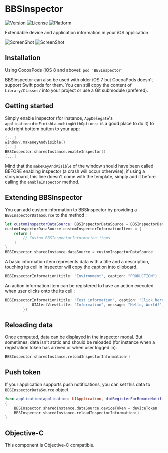 # BBSInspector

[![Version](https://img.shields.io/cocoapods/v/BBSInspector.svg?style=flat)](http://cocoadocs.org/docsets/BBSInspector)
[![License](https://img.shields.io/cocoapods/l/BBSInspector.svg?style=flat)](http://cocoadocs.org/docsets/BBSInspector)
[![Platform](https://img.shields.io/cocoapods/p/BBSInspector.svg?style=flat)](http://cocoadocs.org/docsets/BBSInspector)

Extendable device and application information in your iOS application

![ScreenShot](https://raw.github.com/bigbossstudio-dev/BBSInspector/master/Screenshots/01_opened.png)
![ScreenShot](https://raw.github.com/bigbossstudio-dev/BBSInspector/master/Screenshots/03_inspector.png)

## Installation

Using CocoaPods (iOS 8 and above): ```pod 'BBSInspector'```

BBSInspector can also be used with older iOS 7 but CocoaPods doesn't support Swift pods for them. You can still copy the content of ```Library/Classes/``` into your project or use a Git submodule (prefered).

## Getting started

Simply enable inspector (for instance, ```AppDelegate```'s ```application:didFinishLaunchingWithOptions:``` is a good place to do it) to add right bottom button to your app:
```swift
[...]
window?.makeKeyAndVisible()
[...]
BBSInspector.sharedInstance.enableInspector()
[...]
```
Mind that the ```makeKeyAndVisible``` of the window should have been called BEFORE enabling inspector (a crash will occur otherwise), if using a storyboard, this line doesn't come with the template, simply add it before calling the ```enableInspector``` method.

## Extending BBSInspector

You can add custom information to BBSInspector by providing a ```BBSInspectorDataSource``` to the method :

```swift
let customInspectorDataSource: BBSInspectorDataSource = BBSInspectorDataSource()
customInspectorDataSource.customInspectorInformationItems = {
    return [
    	// Custom BBSInspectorInformation items
    ]
}
BBSInspector.sharedInstance.dataSource = customInspectorDataSource
```

A basic information item represents data with a title and a description, touching its cell in Inspector will copy the caption into clipboard.

```swift
BBSInspectorInformation(title: "Environment", caption: "PRODUCTION")
```

An action information item can be registered to have an action executed when user clicks onto the its cell :

```swift
BBSInspectorInformation(title: "Test information", caption: "Click here to display an alert", captionColor: UIColor.blueColor(), action: { () -> Void in
            UIAlertView(title: "Information", message: "Hello, World!", delegate: nil, cancelButtonTitle: "OK").show()
        })
```

## Reloading data

Once computed, data can be displayed in the inspector modal. But sometimes, data isn't static and should be reloaded (for instance when a registration token has arrived or when user logged in).

```swift
BBSInspector.sharedInstance.reloadInspectorInformation()
```

## Push token

If your application supports push notifications, you can set this data to ```BBSInspectorDataSource``` object.

```swift
func application(application: UIApplication, didRegisterForRemoteNotificationsWithDeviceToken deviceToken: NSData)
{
	BBSInspector.sharedInstance.dataSource.deviceToken = deviceToken
	BBSInspector.sharedInstance.reloadInspectorInformation()
}
```

## Objective-C

This component is Objective-C compatible. 
